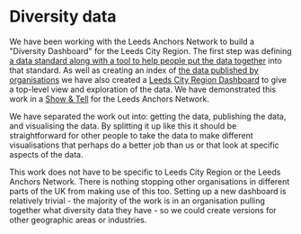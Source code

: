 # Diversity data

We have been working with the Leeds Anchors Network to build a "Diversity Dashboard" for the Leeds City Region. The first step was defining [a data standard along with a tool to help people put the data together](https://open-innovations.github.io/diversity-data/builder) into that standard. As well as creating an index of [the data published by organisations](https://github.com/open-innovations/diversity-data/blob/main/leeds-city-region/leeds.csv) we have also created a [Leeds City Region Dashboard](https://open-innovations.github.io/diversity-data/leeds-city-region/) to give a top-level view and exploration of the data. We have demonstrated this work in a [Show & Tell](https://odileeds.sharepoint.com/:v:/s/open-innovations-public/Eakwd8qees5GsUPs6NG8_oABJW_yjqbnNuPfidcoIAu9MA?e=dO3Vl6) for the Leeds Anchors Network.

We have separated the work out into: getting the data, publishing the data, and visualising the data. By splitting it up like this it should be straightforward for other people to take the data to make different visualisations that perhaps do a better job than us or that look at specific aspects of the data.

This work does not have to be specific to Leeds City Region or the Leeds Anchors Network. There is nothing stopping other organisations in different parts of the UK from making use of this too. Setting up a new dashboard is relatively trivial - the majority of the work is in an organisation pulling together what diversity data they have - so we could create versions for other geographic areas or industries.
